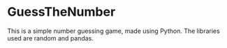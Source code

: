 # GuessTheNumber
This is a simple number guessing game, made using Python. The libraries used are random and pandas. 
